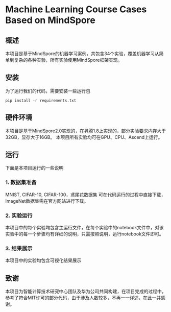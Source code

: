 # Machine Learning Course Cases Based on MindSpore

## 概述

本项目是基于MindSpore的机器学习案例，共包含34个实验，覆盖机器学习从简单到复杂的各种实验，所有实验使用MindSpore框架实现。

## 安装

为了运行我们的代码，需要安装一些运行包

```
pip install -r requirements.txt
```
## 硬件环境

本项目是基于MindSpore2.0实现的，在昇腾1.8上实现的，部分实验要求内存大于32GB，显存大于16GB。
本项目所有实验均可在GPU、CPU、Ascend上运行。

## 运行

下面是本项目运行的一些说明

### 1. 数据集准备

MNIST, CIFAR-10, CIFAR-100，鸢尾花数据集 可在代码运行的过程中直接下载，ImageNet数据集需在官方网站进行下载。

### 2. 实验运行

本项目中的每个实验均包含主运行文件，在每个实验中的notebook文件中，对该实验中的每一个步骤均有详细的说明，只需按照说明，运行notebook文件即可。

### 3. 结果展示

本项目中的实验均包含可视化结果展示

## 致谢

本项目为智能计算技术研究中心团队及华为公司共同构建，在项目完成的过程中，参考了符合MIT许可的部分代码，由于涉及人数较多，不再一一详述，在此一并感谢。

